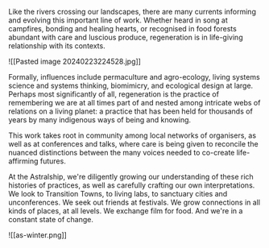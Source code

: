 Like the rivers crossing our landscapes, there are many currents informing and evolving this important line of work. Whether heard in song at campfires, bonding and healing hearts, or recognised in food forests abundant with care and luscious produce, regeneration is in life-giving relationship with its contexts. 

![[Pasted image 20240223224528.jpg]]

Formally, influences include permaculture and agro-ecology, living systems science and systems thinking, biomimicry, and ecological design at large. Perhaps most significantly of all, regeneration is the practice of remembering we are at all times part of and nested among intricate webs of relations on a living planet: a practice that has been held for thousands of years by many indigenous ways of being and knowing. 

This work takes root in community among local networks of organisers, as well as at conferences and talks, where care is being given to reconcile the nuanced distinctions between the many voices needed to co-create life-affirming futures. 

At the Astralship, we're diligently growing our understanding of these rich histories of practices, as well as carefully crafting our own interpretations. We look to Transition Towns, to living labs, to sanctuary cities and unconferences. We seek out friends at festivals. We grow connections in all kinds of places, at all levels. We exchange film for food. And we're in a constant state of change.

![[as-winter.png]]